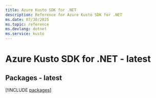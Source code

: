 ```yaml
---
title: Azure Kusto SDK for .NET
description: Reference for Azure Kusto SDK for .NET
ms.date: 07/30/2025
ms.topic: reference
ms.devlang: dotnet
ms.service: kusto
---
```

# Azure Kusto SDK for .NET - latest
## Packages - latest
[!INCLUDE [packages](kusto-index.md)]
